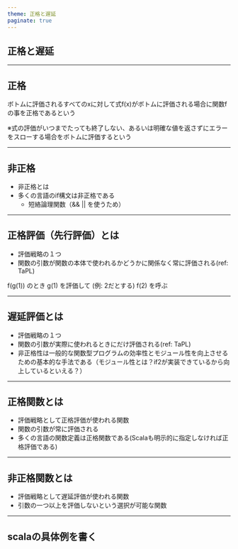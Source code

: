 ```yaml
---
theme: 正格と遅延
paginate: true
---
```


## 正格と遅延

---

## 正格
ボトムに評価されるすべてのxに対して式f(x)がボトムに評価される場合に関数fの事を正格であるという

※式の評価がいつまでたっても終了しない、あるいは明確な値を返さずにエラーをスローする場合をボトムに評価するという



---

## 非正格
- 非正格とは
- 多くの言語のif構文は非正格である
    - 短絡論理関数（&& || を使うため）

---

## 正格評価（先行評価）とは

- 評価戦略の１つ
- 関数の引数が関数の本体で使われるかどうかに関係なく常に評価される(ref: TaPL)


f(g(1)) のとき g(1) を評価して (例: 2だとする) f(2) を呼ぶ

---

## 遅延評価とは

- 評価戦略の１つ 
- 関数の引数が実際に使われるときにだけ評価される(ref: TaPL)
- 非正格性は一般的な関数型プログラムの効率性とモジュール性を向上させるための基本的な手法である（モジュール性とは？if2が実装できているから向上しているといえる？）


---

## 正格関数とは

- 評価戦略として正格評価が使われる関数
- 関数の引数が常に評価される
- 多くの言語の関数定義は正格関数である(Scalaも明示的に指定しなければ正格評価である)


---

## 非正格関数とは

- 評価戦略として遅延評価が使われる関数
- 引数の一つ以上を評価しないという選択が可能な関数

---

## scalaの具体例を書く


